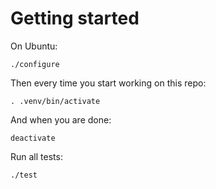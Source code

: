 # Getting started

On Ubuntu:

	./configure

Then every time you start working on this repo:

    . .venv/bin/activate

And when you are done:

    deactivate

Run all tests:

    ./test

